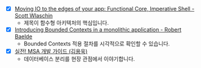 - [x] [Moving IO to the edges of your app: Functional Core, Imperative Shell - Scott Wlaschin](https://www.youtube.com/watch?v=P1vES9AgfC4)
  - 제목이 함수형 아키텍처의 핵심입니다.
- [x] [Introducing Bounded Contexts in a monolithic application - Robert Baelde](https://www.youtube.com/watch?v=DhMrqX_qrJE)
  - Bounded Contexts 적용 절차를 시각적으로 확인할 수 있습니다.
- [x] [실전! MSA 개발 가이드 (김용욱)](https://www.youtube.com/watch?v=raPJqrtGMxY)
  - 데이터베이스 분리를 현장 관점에서 이야기합니다.